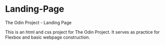 # Landing-Page
The Odin Project - Landing Page

This is an html and css project for The Odin Project. It serves as practice for Flexbox
and basic webpage construction.

